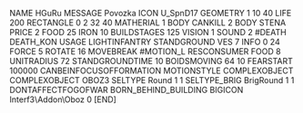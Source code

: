 NAME HGuRu
MESSAGE Povozka
ICON U_SpnD17
GEOMETRY 1 10 40
LIFE     200
RECTANGLE 0 2 32 40
MATHERIAL 1 BODY
CANKILL   2 BODY STENA
PRICE 2 FOOD 25 IRON 10
BUILDSTAGES 125
VISION 1
SOUND 2 #DEATH DEATH_KON
USAGE LIGHTINFANTRY
STANDGROUND
VES 7
INFO 0 24
FORCE 5
ROTATE 16
MOVEBREAK #MOTION_L
RESCONSUMER FOOD 8
UNITRADIUS 72
STANDGROUNDTIME 10
BOIDSMOVING 64 10
FEARSTART 100000
CANBEINFOCUSOFFORMATION
MOTIONSTYLE COMPLEXOBJECT
COMPLEXOBJECT OBOZ3
SELTYPE Round 1 1
SELTYPE_BRIG BrigRound 1 1
DONTAFFECTFOGOFWAR
BORN_BEHIND_BUILDING
BIGICON Interf3\Addon\Oboz 0
[END]
